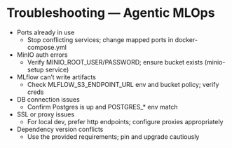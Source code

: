 # Troubleshooting — Agentic MLOps

- Ports already in use
  - Stop conflicting services; change mapped ports in docker-compose.yml
- MinIO auth errors
  - Verify MINIO_ROOT_USER/PASSWORD; ensure bucket exists (minio-setup service)
- MLflow can’t write artifacts
  - Check MLFLOW_S3_ENDPOINT_URL env and bucket policy; verify creds
- DB connection issues
  - Confirm Postgres is up and POSTGRES_* env match
- SSL or proxy issues
  - For local dev, prefer http endpoints; configure proxies appropriately
- Dependency version conflicts
  - Use the provided requirements; pin and upgrade cautiously
